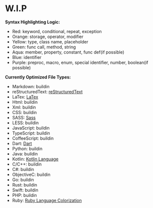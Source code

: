 # W.I.P

**Syntax Highlighting Logic:**

- Red: keyword, conditional, repeat, exception
- Orange: storage, operator, modifier
- Yellow: type, class name, placeholder
- Green: func call, method, string
- Aqua: member, property, constant, func def(if possible)
- Blue: identifier
- Purple: preproc, macro, enum, special identifier, number, boolean(if possible)

**Currently Optimized File Types:**

- Markdown: buildin
- reStructuredText: [reStructuredText](https://marketplace.visualstudio.com/items?itemName=lextudio.restructuredtext)
- LaTex: [LaTex](https://marketplace.visualstudio.com/items?itemName=torn4dom4n.latex-support)
- Html: buildin
- Xml: buildin
- CSS: buildin
- SASS: [Sass](https://marketplace.visualstudio.com/items?itemName=Syler.sass-indented)
- LESS: buildin
- JavaScript: buildin
- TypeScript: buildin
- CoffeeScript: buildin
- Dart: [Dart](https://marketplace.visualstudio.com/items?itemName=Dart-Code.dart-code)
- Python: buildin
- Java: buildin
- Kotlin: [Kotlin Language](https://marketplace.visualstudio.com/items?itemName=mathiasfrohlich.Kotlin)
- C/C++: buildin
- C#: buildin
- ObjectiveC: buildin
- Go: buildin
- Rust: buildin
- Swift: buildin
- PHP: buildin
- Ruby: [Ruby Language Colorization](https://marketplace.visualstudio.com/items?itemName=groksrc.ruby)
